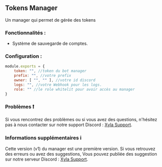 ## Tokens Manager 

Un manager qui permet de gérée des tokens

### Fonctionnalités :

- Système de sauvegarde de comptes.

### Configuration : 
```javascript
module.exports = {
	token: "", //token du bot manager
	prefix: "", //votre prefix
	owner: [ "", "" ], //votre id discord
	logs: "", //votre Webhook pour les logs.
	role: "" //le role whitelit pour avoir accès au manager
}
```

### Problèmes ❗️
Si vous rencontrez des problèmes ou si vous avez des questions, n'hésitez pas à nous contacter sur notre support Discord : [Xyla Support](https://discord.gg/xyla).

### Informations supplémentaires ℹ️
Cette version (v1) du manager est une première version. Si vous retrouvez des erreurs ou avez des suggestions, Vous pouvez publiée des suggestion sur notre serveur Discord : [Xyla Support](https://discord.gg/xyla).
